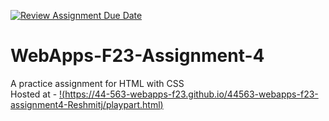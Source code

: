 [![Review Assignment Due Date](https://classroom.github.com/assets/deadline-readme-button-24ddc0f5d75046c5622901739e7c5dd533143b0c8e959d652212380cedb1ea36.svg)](https://classroom.github.com/a/4tKarLeg)
# WebApps-F23-Assignment-4
A practice assignment for HTML with CSS<br>
Hosted at - 
[!(https://44-563-webapps-f23.github.io/44563-webapps-f23-assignment4-Reshmitj/playpart.html)](https://44-563-webapps-f23.github.io/44563-webapps-f23-assignment4-Reshmitj/playpart.html)
